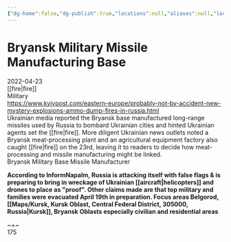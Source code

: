 ```yaml
---
{"dg-home":false,"dg-publish":true,"locations":null,"aliases":null,"location":null,"title":"Bryansk Military Missile Manufacturing Base","tag":null,"date":null,"permalink":"/bryansk-military-missile-manufacturing-base/","dgHomeLink":true,"dgPassFrontmatter":true}
---
```



# Bryansk Military Missile Manufacturing Base

2022-04-23  
[[fire|fire]]  
Military  
https://www.kyivpost.com/eastern-europe/probably-not-by-accident-new-mystery-explosions-ammo-dump-fires-in-russia.html  
Ukrainian media reported the Bryansk base manufactured long-range missiles used by Russia to bombard Ukrainian cities and hinted Ukrainian agents set the [[fire|fire]]. More diligent Ukrainian news outlets noted a Bryansk meat-processing plant and an agricultural equipment factory also caught [[fire|fire]] on the 23rd, leaving it to readers to decide how meat-processing and missile manufacturing might be linked.  
Bryansk Military Base Missile Manufacturer

**According to InformNapalm, Russia is attacking itself with false flags & is preparing to bring in wreckage of Ukrainian [[aircraft|helicopters]] and drones to place as "proof". Other claims made are that top military and families were evacuated April 19th in preparation. Focus areas Belgorod, [[Maps/Kursk, Kursk Oblast, Central Federal District, 305000, Russia|Kursk]], Bryansk Oblasts especially civilian and residential areas**

~+~  
175

